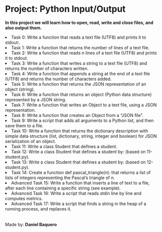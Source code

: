 <html>
<h1>Project: Python Input/Output</h1>
<p><strong>In this project we will learn how to open, read, write and close files, and also output them.</strong></p>
<body>
<li>Task 0: Write a function that reads a text file (UTF8) and prints it to stdout:.</li>
<li>Task 1: Write a function that returns the number of lines of a text file.</li>
<li>Task 2: Write a function that reads n lines of a text file (UTF8) and prints it to stdout.</li>
<li>Task 3: Write a function that writes a string to a text file (UTF8) and returns the number of characters written.</li>
<li>Task 4: Write a function that appends a string at the end of a text file (UTF8) and returns the number of characters added.</li>
<li>Task 5: Write a function that returns the JSON representation of an object (string).</li>
<li>Task 6: Write a function that returns an object (Python data structure) represented by a JSON string.</li>
<li>Task 7: Write a function that writes an Object to a text file, using a JSON representation.</li>
<li>Task 8: Write a function that creates an Object from a “JSON file”.</li>
<li>Task 9: Write a script that adds all arguments to a Python list, and then save them to a file.</li>
<li>Task 10: Write a function that returns the dictionary description with simple data structure (list, dictionary, string, integer and boolean) for JSON serialization of an object.</li>
<li>Task 11: Write a class Student that defines a student.</li>
<li>Task 12: Write a class Student that defines a student by: (based on 11-student.py).</li>
<li>Task 13: Write a class Student that defines a student by: (based on 12-student.py).</li>
<li>Task 14: Create a function def pascal_triangle(n): that returns a list of lists of integers representing the Pascal’s triangle of n.</li>
<li>Advanced Task 15: Write a function that inserts a line of text to a file, after each line containing a specific string (see example).</li>
<li>Advanced Task 16: Write a script that reads stdin line by line and computes metrics.</li>
<li>Advanced Task 17: Write a script that finds a string in the heap of a running process, and replaces it.</li>
</body>
<br>
<br>
<footer>Made by: <strong>Daniel Baquero</stong></footer>
</html>